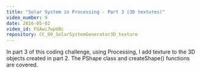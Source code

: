 ```yaml
---
title: "Solar System in Processing - Part 3 (3D textures)"
video_number: 9
date: 2016-05-02
video_id: FGAwi7wpU8c
repository: CC_09_SolarSystemGenerator3D_texture
---
```


In part 3 of this coding challenge, using Processing, I add texture to the 3D objects created in part 2.  The PShape class and createShape() functions are covered.
